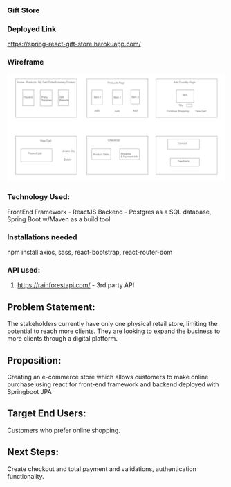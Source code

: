 ### Gift Store


### Deployed Link
https://spring-react-gift-store.herokuapp.com/

### Wireframe
![wireframe](https://github.com/dev-augustin/dev-augustin.github.io/blob/master/GiftStore/frontend/wireframe/GiftStore_Wireframe.png)

### Technology Used:
FrontEnd Framework - ReactJS
Backend - Postgres as a SQL database, Spring Boot w/Maven as a build tool

### Installations needed

npm install axios, sass, react-bootstrap, react-router-dom

### API used:
1. https://rainforestapi.com/ - 3rd party API


## Problem Statement:
The stakeholders currently have only one physical retail store, limiting the potential to reach more clients.
They are looking to expand the business to more clients through a digital platform.

## Proposition:
Creating an e-commerce store which allows customers to make online purchase using react for front-end framework and backend deployed with Springboot JPA

## Target End Users:
Customers who prefer online shopping.

## Next Steps:
Create checkout and total payment and validations, authentication functionality.

